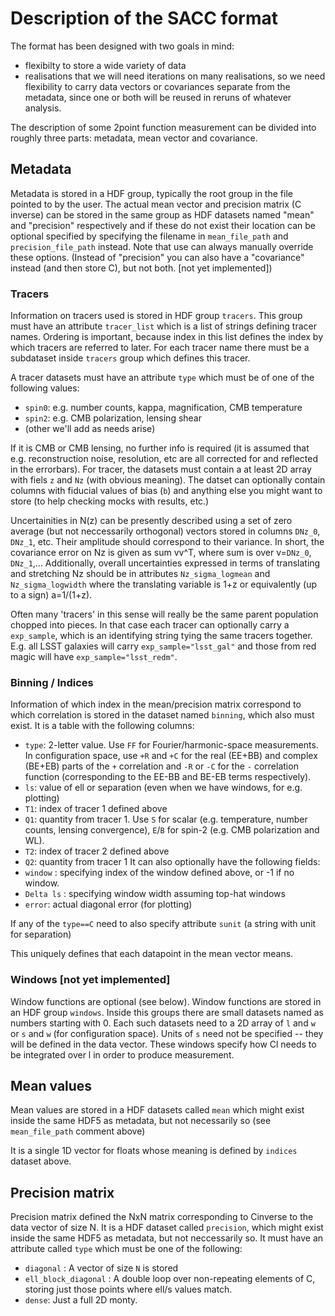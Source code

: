 # Description of the SACC format

The format has been designed with two goals in mind:
 * flexibilty to store a wide variety of data 
 * realisations that we will need iterations on many realisations, so we need flexibility to carry data vectors or covariances separate from the metadata, since one or both will be reused in reruns of whatever analysis.
 
 The description of some 2point function measurement can be divided into roughly three parts: metadata, mean vector and covariance.
 
## Metadata ##
 
Metadata is stored in a HDF group, typically the root group in the file pointed to by the user. The actual mean vector and precision matrix (C inverse) can be stored in the same group as HDF datasets named "mean" and "precision" respectively and if these do not exist their location can be optional specified by specifying the filename in `mean_file_path` and `precision_file_path` instead. Note that use can always manually override these options. (Instead of "precision" you can also have a "covariance" instead (and then store C), but not both. [not yet implemented])

### Tracers ###

Information on tracers used is stored in HDF group `tracers`. This group must have an attribute `tracer_list` which is a list of strings defining tracer names. Ordering is important, because index in this list defines the index by which tracers are referred to later. For each tracer name there must be a subdataset inside `tracers` group which defines this tracer. 

A tracer datasets must have an attribute `type` which must be of one of the following values:
 * `spin0`: e.g. number counts, kappa, magnification, CMB temperature
 * `spin2`: e.g. CMB polarization, lensing shear
 * (other we'll add as needs arise)
 
If it is CMB or CMB lensing, no further info is required (it is assumed that e.g. reconstruction noise, resolution, etc are all corrected for and reflected in the errorbars). For tracer, the datasets must contain a at least 2D array with fiels `z` and `Nz` (with obvious meaning). The datset can optionally contain columns with fiducial values of bias (`b`) and anything else you might want to store (to help checking mocks with results, etc.)

Uncertainities in N(z) can be presently described using a set of zero average (but not neccessarily orthogonal) vectors stored in columns `DNz_0`, `DNz_1`, etc. Their amplitude should correspond to their variance. In short, the covariance error on Nz is given as sum vv^T, where sum is over v=`DNz_0`, `DNz_1`,... Additionally, overall uncertainties expressed in terms of translating and stretching Nz should be in attributes `Nz_sigma_logmean` and `Nz_sigma_logwidth` where the translating variable is 1+z or equivalently (up to a sign) a=1/(1+z).

Often many 'tracers' in this sense will really be the same parent population chopped into pieces. In that case each tracer can optionally carry a `exp_sample`, which is an identifying string tying the same tracers together. E.g. all LSST galaxies will carry `exp_sample="lsst_gal"` and those from red magic will have `exp_sample="lsst_redm"`.

### Binning / Indices ###

Information of which index in the mean/precision matrix correspond to
which correlation is stored in the dataset named `binning`, which also
must exist. It is a table with the following columns:
 * `type`: 2-letter value. Use `FF` for Fourier/harmonic-space measurements. In configuration space, use `+R` and `+C` for the real (EE+BB) and complex (BE+EB) parts of the `+` correlation and `-R` or `-C` for the `-` correlation function (corresponding to the EE-BB and BE-EB terms respectively).
 * `ls`: value of ell or separation (even when we have windows, for e.g. plotting)
 * `T1`: index of tracer 1 defined above
 * `Q1`: quantity from tracer 1. Use `S` for scalar (e.g. temperature, number counts, lensing convergence), `E`/`B` for spin-2 (e.g. CMB polarization and WL).
 * `T2`: index of tracer 2 defined above
 * `Q2`: quantity from tracer 1
It can also optionally have the following fields:
 * `window` : specifying index of the window defined above, or -1 if no window.
 * `Delta ls` : specifying window width assuming top-hat windows
 * `error`: actual diagonal error (for plotting)

If any of the `type==C` need to also specify attribute `sunit` (a
string with unit for separation)

This uniquely defines that each datapoint in the mean vector means. 

### Windows [not yet implemented] ###

Window functions are optional (see below). Window functions are stored in an HDF group `windows`. Inside this groups there are small datasets named as numbers starting with 0.  Each such datasets need to a 2D array of `l` and `w` or `s` and `w` (for configuration space). Units of `s` need not be specified -- they will be defined in the data vector. These windows specify how Cl needs to be integrated over l in order to produce measurement.

## Mean values ##

Mean values are stored in a HDF datasets called `mean` which might
exist inside the same HDF5 as metadata, but not necessarily so (see
`mean_file_path` comment above)

It is a single 1D vector for floats whose meaning is defined by
`indices` dataset above. 
 
 
## Precision matrix ##
 
Precision matrix defined the NxN matrix corresponding to Cinverse to the data vector of size N. It is a HDF dataset called `precision`, which might exist inside the same HDF5 as metadata, but not neccessarily so. It must have an attribute called `type` which must be one of the following:
 * `diagonal` : A vector of size `N` is stored
 * `ell_block_diagonal` : A double loop over non-repeating elements of C, storing just those points where ell/s values match. 
 * `dense`: Just a full 2D monty.
 
 
